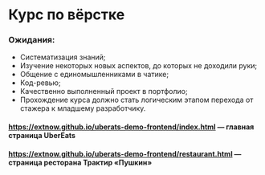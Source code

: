 # Курс по вёрстке

### Ожидания:

* Систематизация знаний;
* Изучение некоторых новых аспектов, до которых не доходили руки;
* Общение с единомышленниками в чатике;
* Код-ревью;
* Качественно выполненный проект в портфолио;
* Прохождение курса должно стать логическим этапом перехода от стажера к младшему разработчику.

#### https://extnow.github.io/uberats-demo-frontend/index.html — главная страница UberEats
#### https://extnow.github.io/uberats-demo-frontend/restaurant.html — страница ресторана Трактир «Пушкин»
